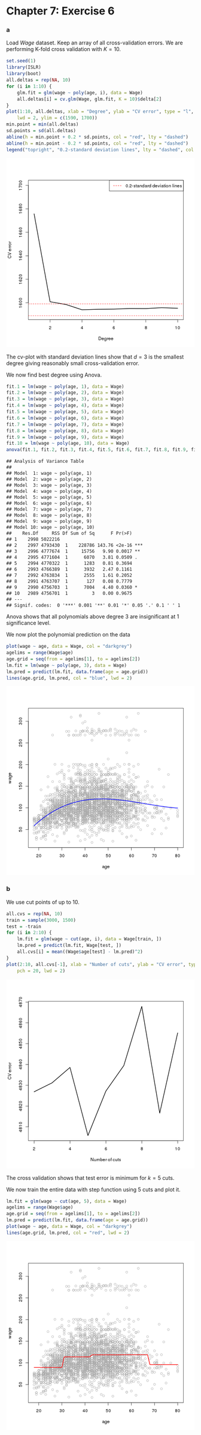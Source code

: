 Chapter 7: Exercise 6
========================================================

### a
Load $Wage$ dataset. Keep an array of all cross-validation errors. We are performing K-fold cross validation with $K=10$.

```r
set.seed(1)
library(ISLR)
library(boot)
all.deltas = rep(NA, 10)
for (i in 1:10) {
    glm.fit = glm(wage ~ poly(age, i), data = Wage)
    all.deltas[i] = cv.glm(Wage, glm.fit, K = 10)$delta[2]
}
plot(1:10, all.deltas, xlab = "Degree", ylab = "CV error", type = "l", pch = 20, 
    lwd = 2, ylim = c(1590, 1700))
min.point = min(all.deltas)
sd.points = sd(all.deltas)
abline(h = min.point + 0.2 * sd.points, col = "red", lty = "dashed")
abline(h = min.point - 0.2 * sd.points, col = "red", lty = "dashed")
legend("topright", "0.2-standard deviation lines", lty = "dashed", col = "red")
```

![plot of chunk 6a](figure/6a.png) 

The cv-plot with standard deviation lines show that $d=3$ is the smallest degree giving reasonably small cross-validation error.

We now find best degree using Anova.


```r
fit.1 = lm(wage ~ poly(age, 1), data = Wage)
fit.2 = lm(wage ~ poly(age, 2), data = Wage)
fit.3 = lm(wage ~ poly(age, 3), data = Wage)
fit.4 = lm(wage ~ poly(age, 4), data = Wage)
fit.5 = lm(wage ~ poly(age, 5), data = Wage)
fit.6 = lm(wage ~ poly(age, 6), data = Wage)
fit.7 = lm(wage ~ poly(age, 7), data = Wage)
fit.8 = lm(wage ~ poly(age, 8), data = Wage)
fit.9 = lm(wage ~ poly(age, 9), data = Wage)
fit.10 = lm(wage ~ poly(age, 10), data = Wage)
anova(fit.1, fit.2, fit.3, fit.4, fit.5, fit.6, fit.7, fit.8, fit.9, fit.10)
```

```
## Analysis of Variance Table
## 
## Model  1: wage ~ poly(age, 1)
## Model  2: wage ~ poly(age, 2)
## Model  3: wage ~ poly(age, 3)
## Model  4: wage ~ poly(age, 4)
## Model  5: wage ~ poly(age, 5)
## Model  6: wage ~ poly(age, 6)
## Model  7: wage ~ poly(age, 7)
## Model  8: wage ~ poly(age, 8)
## Model  9: wage ~ poly(age, 9)
## Model 10: wage ~ poly(age, 10)
##    Res.Df     RSS Df Sum of Sq      F Pr(>F)    
## 1    2998 5022216                               
## 2    2997 4793430  1    228786 143.76 <2e-16 ***
## 3    2996 4777674  1     15756   9.90 0.0017 ** 
## 4    2995 4771604  1      6070   3.81 0.0509 .  
## 5    2994 4770322  1      1283   0.81 0.3694    
## 6    2993 4766389  1      3932   2.47 0.1161    
## 7    2992 4763834  1      2555   1.61 0.2052    
## 8    2991 4763707  1       127   0.08 0.7779    
## 9    2990 4756703  1      7004   4.40 0.0360 *  
## 10   2989 4756701  1         3   0.00 0.9675    
## ---
## Signif. codes:  0 '***' 0.001 '**' 0.01 '*' 0.05 '.' 0.1 ' ' 1
```

Anova shows that all polynomials above degree $3$ are insignificant at $1%$ significance level.

We now plot the polynomial prediction on the data

```r
plot(wage ~ age, data = Wage, col = "darkgrey")
agelims = range(Wage$age)
age.grid = seq(from = agelims[1], to = agelims[2])
lm.fit = lm(wage ~ poly(age, 3), data = Wage)
lm.pred = predict(lm.fit, data.frame(age = age.grid))
lines(age.grid, lm.pred, col = "blue", lwd = 2)
```

![plot of chunk 6aa](figure/6aa.png) 


### b
We use cut points of up to 10.

```r
all.cvs = rep(NA, 10)
train = sample(3000, 1500)
test = -train
for (i in 2:10) {
    lm.fit = glm(wage ~ cut(age, i), data = Wage[train, ])
    lm.pred = predict(lm.fit, Wage[test, ])
    all.cvs[i] = mean((Wage$age[test] - lm.pred)^2)
}
plot(2:10, all.cvs[-1], xlab = "Number of cuts", ylab = "CV error", type = "l", 
    pch = 20, lwd = 2)
```

![plot of chunk 6b](figure/6b.png) 

The cross validation shows that test error is minimum for $k=5$ cuts.

We now train the entire data with step function using $5$ cuts and plot it.

```r
lm.fit = glm(wage ~ cut(age, 5), data = Wage)
agelims = range(Wage$age)
age.grid = seq(from = agelims[1], to = agelims[2])
lm.pred = predict(lm.fit, data.frame(age = age.grid))
plot(wage ~ age, data = Wage, col = "darkgrey")
lines(age.grid, lm.pred, col = "red", lwd = 2)
```

![plot of chunk 6bb](figure/6bb.png) 

